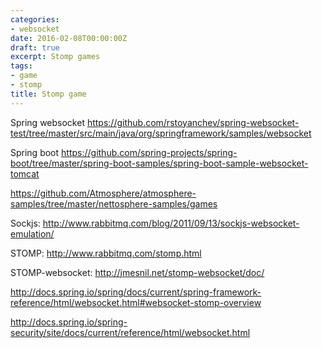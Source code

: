```yaml
---
categories:
- websocket
date: 2016-02-08T00:00:00Z
draft: true
excerpt: Stomp games
tags:
- game
- stomp
title: Stomp game
---
```


Spring websocket
https://github.com/rstoyanchev/spring-websocket-test/tree/master/src/main/java/org/springframework/samples/websocket

Spring boot
https://github.com/spring-projects/spring-boot/tree/master/spring-boot-samples/spring-boot-sample-websocket-tomcat

https://github.com/Atmosphere/atmosphere-samples/tree/master/nettosphere-samples/games

Sockjs:
http://www.rabbitmq.com/blog/2011/09/13/sockjs-websocket-emulation/

STOMP:
http://www.rabbitmq.com/stomp.html

STOMP-websocket:
http://jmesnil.net/stomp-websocket/doc/

http://docs.spring.io/spring/docs/current/spring-framework-reference/html/websocket.html#websocket-stomp-overview

http://docs.spring.io/spring-security/site/docs/current/reference/html/websocket.html
